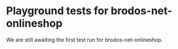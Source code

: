 # Playground tests for brodos-net-onlineshop
We are still awaiting the first test run for brodos-net-onlineshop.
